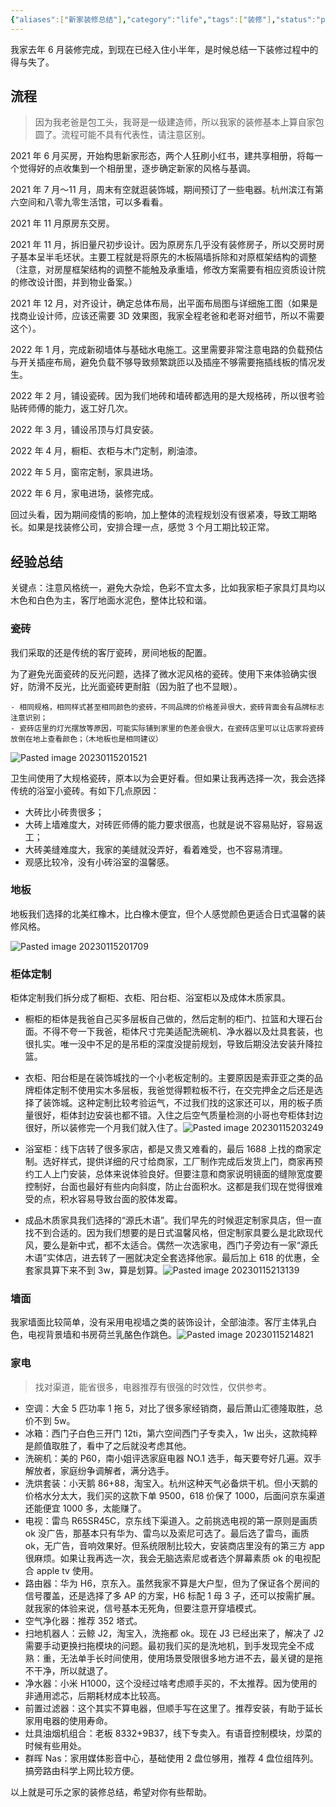 ```yaml
---
{"aliases":["新家装修总结"],"category":"life","tags":["装修"],"status":"published","link":"NA","date created":"2023-01-15 Sun 17:22:20","date modified":"2024-02-24 Sat 23:51:06","dg-publish":true,"permalink":"/Blog/Life/新家装修总结/","dgPassFrontmatter":true,"created":"2023-01-15T17:22:20.000+08:00","updated":"2024-02-24T23:51:08.510+08:00"}
---
```


我家去年 6 月装修完成，到现在已经入住小半年，是时候总结一下装修过程中的得与失了。

## 流程

> 因为我老爸是包工头，我哥是一级建造师，所以我家的装修基本上算自家包圆了。流程可能不具有代表性，请注意区别。

2021 年 6 月买房，开始构思新家形态，两个人狂刷小红书，建共享相册，将每一个觉得好的点收集到一个相册里，逐步确定新家的风格与基调。

2021 年 7 月～11 月，周末有空就逛装饰城，期间预订了一些电器。杭州滨江有第六空间和八零九零生活馆，可以多看看。

2021 年 11 月原房东交房。

2021 年 11 月，拆旧量尺初步设计。因为原房东几乎没有装修房子，所以交房时房子基本呈半毛坯状。主要工程就是将原先的木板隔墙拆除和对原框架结构的调整（注意，对房屋框架结构的调整不能触及承重墙，修改方案需要有相应资质设计院的修改设计图，并到物业备案。）

2021 年 12 月，对齐设计，确定总体布局，出平面布局图与详细施工图（如果是找商业设计师，应该还需要 3D 效果图，我家全程老爸和老哥对细节，所以不需要这个）。

2022 年 1 月，完成新砌墙体与基础水电施工。这里需要非常注意电路的负载预估与开关插座布局，避免负载不够导致频繁跳匝以及插座不够需要拖插线板的情况发生。

2022 年 2 月，铺设瓷砖。因为我们地砖和墙砖都选用的是大规格砖，所以很考验贴砖师傅的能力，返工好几次。

2022 年 3 月，铺设吊顶与灯具安装。

2022 年 4 月，橱柜、衣柜与木门定制，刷油漆。

2022 年 5 月，窗帘定制，家具进场。

2022 年 6 月，家电进场，装修完成。

回过头看，因为期间疫情的影响，加上整体的流程规划没有很紧凑，导致工期略长。如果是找装修公司，安排合理一点，感觉 3 个月工期比较正常。

## 经验总结

关键点：注意风格统一，避免大杂烩，色彩不宜太多，比如我家柜子家具灯具均以木色和白色为主，客厅地面水泥色，整体比较和谐。

### 瓷砖

我们采取的还是传统的客厅瓷砖，房间地板的配置。

为了避免光面瓷砖的反光问题，选择了微水泥风格的瓷砖。使用下来体验确实很好，防滑不反光，比光面瓷砖更耐脏（因为脏了也不显眼）。

```ad-tip
- 相同规格，相同样式甚至相同颜色的瓷砖，不同品牌的价格差异很大，瓷砖背面会有品牌标志注意识别；
- 瓷砖店里的灯光摆放等原因，可能实际铺到家里的色差会很大，在瓷砖店里可以让店家将瓷砖放倒在地上查看颜色；（木地板也是相同建议）
```

![Pasted image 20230115201521](https://github.com/Yunz93/PicRepo/raw/main/image/Pasted%20image%2020230115201521.png)

卫生间使用了大规格瓷砖，原本以为会更好看。但如果让我再选择一次，我会选择传统的浴室小瓷砖。有如下几点原因：
- 大砖比小砖贵很多；
- 大砖上墙难度大，对砖匠师傅的能力要求很高，也就是说不容易贴好，容易返工；
- 大砖美缝难度大，我家的美缝就没弄好，看着难受，也不容易清理。
- 观感比较冷，没有小砖浴室的温馨感。

### 地板

地板我们选择的北美红橡木，比白橡木便宜，但个人感觉颜色更适合日式温馨的装修风格。

![Pasted image 20230115201709](https://github.com/Yunz93/PicRepo/raw/main/image/Pasted%20image%2020230115201709.png)

### 柜体定制

柜体定制我们拆分成了橱柜、衣柜、阳台柜、浴室柜以及成体木质家具。

- 橱柜的柜体是我爸自己买多层板自己做的，然后定制的柜门、拉篮和大理石台面。不得不夸一下我爸，柜体尺寸完美适配洗碗机、净水器以及灶具套装，也很扎实。唯一没中不足的是吊柜的深度没提前规划，导致后期没法安装升降拉篮。

- 衣柜、阳台柜是在装饰城找的一个小老板定制的。主要原因是索菲亚之类的品牌柜体定制不使用实木多层板，我爸觉得颗粒板不行，在交完押金之后还是选择了装饰城。这种定制比较考验运气，不过我们找的这家还可以，用的板子质量很好，柜体封边安装也都不错。入住之后空气质量检测的小哥也夸柜体封边很好，所以装修完一个月我们就入住了。![Pasted image 20230115203249](https://github.com/Yunz93/PicRepo/raw/main/image/Pasted%20image%2020230115203249.png)

- 浴室柜：线下店转了很多家店，都是又贵又难看的，最后 1688 上找的商家定制。选好样式，提供详细的尺寸给商家，工厂制作完成后发货上门，商家再预约工人上门安装，总体来说体验良好。但要注意和商家说明镜面的缝隙宽度要控制好，台面也最好有些内向斜度，防止台面积水。这都是我们现在觉得很难受的点，积水容易导致台面的胶体发霉。

- 成品木质家具我们选择的“源氏木语”。我们早先的时候逛定制家具店，但一直找不到合适的。因为我们想要的是日式温馨风格，但定制家具要么是北欧现代风，要么是新中式，都不太适合。偶然一次选家电，西门子旁边有一家“源氏木语”实体店，进去转了一圈就决定全套选择他家。最后加上 618 的优惠，全套家具算下来不到 3w，算是划算。![Pasted image 20230115213139](https://github.com/Yunz93/PicRepo/raw/main/image/Pasted%20image%2020230115213139.png)

### 墙面

我家墙面比较简单，没有采用电视墙之类的装饰设计，全部油漆。客厅主体乳白色，电视背景墙和书房荷兰乳酪色作跳色。![Pasted image 20230115214821](https://github.com/Yunz93/PicRepo/raw/main/image/Pasted%20image%2020230115214821.png)

### 家电

> 找对渠道，能省很多，电器推荐有很强的时效性，仅供参考。

- 空调：大金 5 匹功率 1 拖 5，对比了很多家经销商，最后萧山汇德隆取胜，总价不到 5w。
- 冰箱：西门子白色三开门 12ti，第六空间西门子专卖入，1w 出头，这款纯粹是颜值取胜了，看中了之后就没考虑其他。
- 洗碗机：美的 P60，南小姐评选家庭电器 NO.1 选手，每天要夸好几遍。双手解放者，家庭纷争调解者，满分选手。
- 洗烘套装：小天鹅 86+88，淘宝入。杭州这种天气必备烘干机。但小天鹅的价格水分太大，我们买的这款下单 9500，618 价保了 1000，后面问京东渠道还能便宜 1000 多，太能赚了。
- 电视：雷鸟 R65SR45C，京东线下渠道入。之前挑选电视的第一原则是画质 ok 没广告，那基本只有华为、雷鸟以及索尼可选了。最后选了雷鸟，画质 ok，无广告，音响效果好。但系统限制比较大，安装商店里没有的第三方 app 很麻烦。如果让我再选一次，我会无脑选索尼或者选个屏幕素质 ok 的电视配合 apple tv 使用。
- 路由器：华为 H6，京东入。虽然我家不算是大户型，但为了保证各个房间的信号覆盖，还是选择了多 AP 的方案，H6 标配 1 母 3 子，还可以按需扩展。就我家的体验来说，信号基本无死角，但要注意开穿墙模式。
- 空气净化器：推荐 352 塔式。
- 扫地机器人：云鲸 J2，淘宝入，洗拖都 ok。现在 J3 已经出来了，解决了 J2 需要手动更换扫拖模块的问题。最初我们买的是洗地机，到手发现完全不成熟：重，无法单手长时间使用，使用场景受限很多地方进不去，最关键的是拖不干净，所以就退了。
- 净水器：小米 H1000，这个没经过啥考虑顺手买的，不太推荐。因为使用的非通用滤芯，后期耗材成本比较高。
- 前置过滤器：这个其实不算电器，但顺手写在这里了。推荐安装，有助于延长家用电器的使用寿命。
- 灶具油烟机组合：老板 8332+9B37，线下专卖入。有语音控制模块，炒菜的时候有些用处。
- 群晖 Nas：家用媒体影音中心，基础使用 2 盘位够用，推荐 4 盘位组阵列。搞旁路由科学上网比较方便。

以上就是可乐之家的装修总结，希望对你有些帮助。
